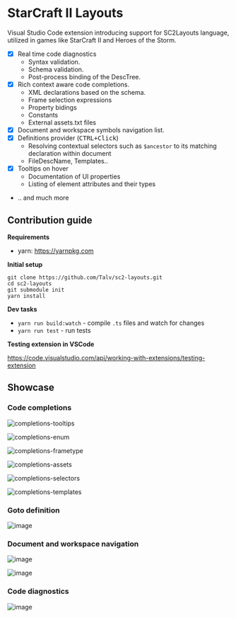 # StarCraft II Layouts

Visual Studio Code extension introducing support for SC2Layouts language, utilized in games like StarCraft II and Heroes of the Storm.

* [x] Real time code diagnostics
  * Syntax validation.
  * Schema validation.
  * Post-process binding of the DescTree.
* [x] Rich context aware code completions.
  * XML declarations based on the schema.
  * Frame selection expressions
  * Property bidings
  * Constants
  * External assets.txt files
* [x] Document and workspace symbols navigation list.
* [x] Definitions provider (<kbd>CTRL+Click</kbd>)
  * Resolving contextual selectors such as `$ancestor` to its matching declaration within document
  * FileDescName, Templates..
* [x] Tooltips on hover
  * Documentation of UI properties
  * Listing of element attributes and their types
* .. and much more

## Contribution guide

**Requirements**

 * yarn: https://yarnpkg.com

**Initial setup**
```
git clone https://github.com/Talv/sc2-layouts.git
cd sc2-layouts
git submodule init
yarn install
```

**Dev tasks**

* `yarn run build:watch` - compile `.ts` files and watch for changes
* `yarn run test` - run tests

**Testing extension in VSCode**

https://code.visualstudio.com/api/working-with-extensions/testing-extension

## Showcase

### Code completions

![completions-tooltips](./assets/completions-tooltips.png)

![completions-enum](./assets/completions-enum.png)

![completions-frametype](./assets/completions-frametype.png)

![completions-assets](./assets/completions-assets.png)

![completions-selectors](./assets/completions-selectors.png)

![completions-templates](./assets/completions-templates.png)

### Goto definition

![image](./assets/definition-selectors.png)

### Document and workspace navigation

![image](./assets/document-navigation.png)

![image](./assets/workspace-navigation-constants.png)

### Code diagnostics

![image](./assets/diagnostics-overview.png)
